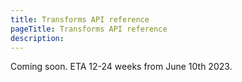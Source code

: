 ```yaml
---
title: Transforms API reference
pageTitle: Transforms API reference
description: 
---
```


Coming soon. ETA 12-24 weeks from June 10th 2023.
